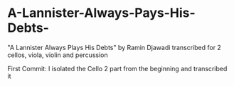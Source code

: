 # A-Lannister-Always-Pays-His-Debts-
"A Lannister Always Plays His Debts" by Ramin Djawadi transcribed for 2 cellos, viola, violin and percussion

First Commit: I isolated the Cello 2 part from the beginning and transcribed it
